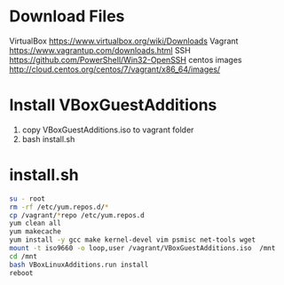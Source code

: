 Download Files
==================
VirtualBox https://www.virtualbox.org/wiki/Downloads
Vagrant https://www.vagrantup.com/downloads.html
SSH https://github.com/PowerShell/Win32-OpenSSH
centos images http://cloud.centos.org/centos/7/vagrant/x86_64/images/

Install VBoxGuestAdditions
===========================
1. copy VBoxGuestAdditions.iso to vagrant folder
2. bash install.sh


install.sh
=================
```bash
su - root
rm -rf /etc/yum.repos.d/*
cp /vagrant/*repo /etc/yum.repos.d
yum clean all
yum makecache
yum install -y gcc make kernel-devel vim psmisc net-tools wget
mount -t iso9660 -o loop,user /vagrant/VBoxGuestAdditions.iso  /mnt
cd /mnt
bash VBoxLinuxAdditions.run install
reboot
```
